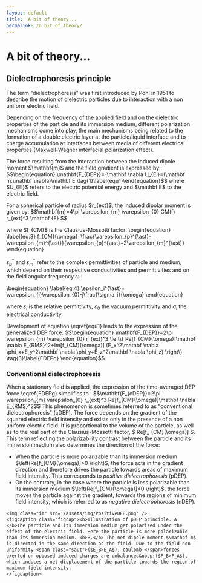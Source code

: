 ```yaml
---
layout: default
title:  A bit of theory...
permalink: /a_bit_of_theory/
---
```

<h1> A bit of theory... </h1>

<h2> Dielectrophoresis principle </h2>

<p class="retrait">
The term "dielectrophoresis" was first introduced by Pohl in 1951 to describe the motion of dielectric particles due to interaction with a non uniform electric field. </p>
<p class="retrait">Depending on the frequency of the applied field and on the dielectric properties of the particle and its immersion medium, different polarization mechanisms come into play, the main mechanisms being related to the formation of a double electric layer at the particle/liquid interface and to charge accumulation at interfaces between media of different electrical properties (Maxwell-Wagner interfacial polarization effect).
</p>

<p> The force resulting from the interaction between the induced dipole moment $\mathbf{m}$ and the field gradient is expressed by: $$\begin{equation} \mathbf{F_{DEP}}=-\mathbf \nabla U_{El}=(\mathbf m.\mathbf \nabla)\mathbf E \tag{1}\label{equ1}\end{equation}$$ where $U_{El}$ refers to the electric potential energy and $\mathbf E$ to the electric field.</p>

<p>For a spherical particle of radius $r_{ext}$, the induced dipolar moment is given by:
$$\mathbf{m}=4\pi \varepsilon_{m} \varepsilon_{0} CM(f) r_{ext}^3 \mathbf {E} $$</p>

<p>where $f_{CM}$ is the Clausius-Mossotti factor:
\begin{equation}
\label{eq:3}
f_{CM}(\omega)=\frac{\varepsilon_{p}^{\ast}-\varepsilon_{m}^{\ast}}{\varepsilon_{p}^{\ast}+2\varepsilon_{m}^{\ast}}
\end{equation}

$\varepsilon_{p}^{\ast}$ and $\varepsilon_{m}^{\ast}$ refer to the complex permittivities of particle and medium, which depend on their respective conductivities and permittivities and on the field angular frequency $\omega$ :

\begin{equation}
\label{eq:4}
\epsilon_i^{\ast}= \varepsilon_{i}\varepsilon_{0}-j\frac{\sigma_i}{\omega}
\end{equation}</p>

where $\varepsilon_{i}$ is the relative permittivity, $\varepsilon_{0}$ the vacuum permittivity and $\sigma_i$ the electrical conductivity.

<p> Development of equation \eqref{equ1} leads to the expression of the generalized DEP force:
$$\begin{equation} 
    \mathbf{F_{DEP}}=2\pi \varepsilon_{m} \varepsilon_{0} r_{ext}^3 \left\{ Re[f_{CM}(\omega)]\mathbf \nabla E_{RMS}^2+Im[f_{CM}(\omega)] (E_x^2\mathbf \nabla \phi_x+E_y^2\mathbf \nabla \phi_y+E_z^2\mathbf \nabla \phi_z) \right\} \tag{3}\label{FDEPg}
\end{equation}$$ </p>

<h3> Conventional dielectrophoresis </h3>

<p class="retrait">When a stationary field is applied, the expression of the time-averaged DEP force \eqref{FDEPg} simplifies to :
$$\mathbf{F_{cDEP}}=2\pi \varepsilon_{m} varepsilon_{0} r_{ext}^3 Re[f_{CM}(\omega)]\mathbf \nabla E_{RMS}^2$$
This phenomenon is sometimes referred to as "conventional dielectrophoresis" (cDEP). The force depends on the gradient of the squared electric field intensity and exists only in the presence of a non uniform electric field. It is proportional to the volume of the particle, as well as to the real part of the Clausius-Mossotti factor, $ Re[f_ {CM}(\omega)] $. This term reflecting the polarizability contrast between the particle and its immersion medium also determines the direction of the force:
<ul>
<li>When the particle is more polarizable than its immersion medium $\left(Re[f_{CM}(\omega)]>0 \right)$, the force acts in the gradient direction and therefore drives the particle towards areas of maximum field intensity. This corresponds to <i>positive dielectrophoresis</i> (pDEP).</li>
<li>On the contrary, in the case where the particle is less polarizable than its immersion medium $\left(Re[f_{CM}(\omega)]<0 \right)$, the force moves the particle against the gradient, towards the regions of minimum field intensity, which is referred to as <i>negative dielectrophoresis</i> (nDEP).</li>
</ul>
</p>

<div class="DIVimage">

    <img class="im" src='/assets/img/PositiveDEP.png' />
    <figcaption class="figcap"><b>Illustration of pDEP principle. A. </b>The particle and its immersion medium get polarized under the effect of the electric field. Here the particle is more polarizable than its immersion medium. <b>B.</b> The net dipole moment $\mathbf m$ is directed in the same direction as the field. Due to the field non uniformity <span class="saut">($E_B>E_A$), coulomb </span>forces exerted on opposed induced charges are unbalanced&nbsp;($F_B>F_A$), which induces a net displacement of the particle towards the region of maximum field intensity.
    </figcaption>
</div>
